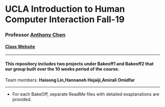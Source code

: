 # UCLA Introduction to Human Computer Interaction Fall-19 #

### Professor [Anthony Chen](https://www.ee.ucla.edu/xiang-anthony-chen/)  ### 
#### [Class Website](https://www.notion.so/2019-Fall-ECE-209AS-Human-Computer-Interaction-82df29ed1b1f49c4bcb245550133f3f8) ###
---

#### This repository includes two projects under Bakeoff1 and Bakeoff2 that our group built over the 10 weeks period of the course. #####

Team members: 
**Haisong Lin,Hannaneh Hojaiji,Amirali Omidfar** 

---

* For each BakeOff, separate ReadMe files with detailed exaplanations are provided.

